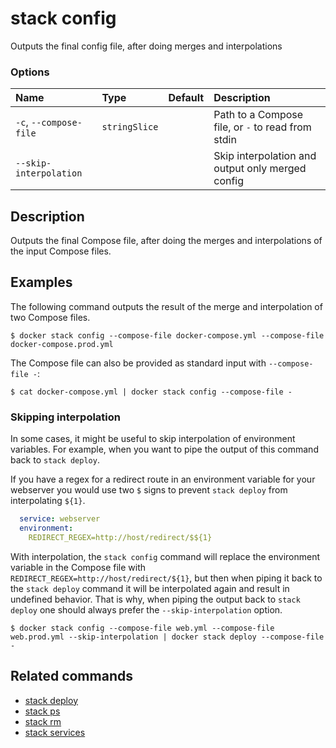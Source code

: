 # stack config

<!---MARKER_GEN_START-->
Outputs the final config file, after doing merges and interpolations

### Options

| Name                   | Type          | Default | Description                                       |
|:-----------------------|:--------------|:--------|:--------------------------------------------------|
| `-c`, `--compose-file` | `stringSlice` |         | Path to a Compose file, or `-` to read from stdin |
| `--skip-interpolation` |               |         | Skip interpolation and output only merged config  |


<!---MARKER_GEN_END-->

## Description

Outputs the final Compose file, after doing the merges and interpolations of the input Compose files.

## Examples

The following command outputs the result of the merge and interpolation of two Compose files.

```console
$ docker stack config --compose-file docker-compose.yml --compose-file docker-compose.prod.yml
```

The Compose file can also be provided as standard input with `--compose-file -`:

```console
$ cat docker-compose.yml | docker stack config --compose-file -
```

### Skipping interpolation

In some cases, it might be useful to skip interpolation of environment variables.
For example, when you want to pipe the output of this command back to `stack deploy`.

If you have a regex for a redirect route in an environment variable for your webserver you would use two `$` signs to prevent `stack deploy` from interpolating `${1}`.

```yaml
  service: webserver
  environment:
    REDIRECT_REGEX=http://host/redirect/$${1} 
```

With interpolation, the `stack config` command will replace the environment variable in the Compose file 
with `REDIRECT_REGEX=http://host/redirect/${1}`, but then when piping it back to the `stack deploy` 
command it will be interpolated again and result in undefined behavior. 
That is why, when piping the output back to `stack deploy` one should always prefer the `--skip-interpolation` option.

```console
$ docker stack config --compose-file web.yml --compose-file web.prod.yml --skip-interpolation | docker stack deploy --compose-file -
```

## Related commands

* [stack deploy](stack_deploy.md)
* [stack ps](stack_ps.md)
* [stack rm](stack_rm.md)
* [stack services](stack_services.md)

